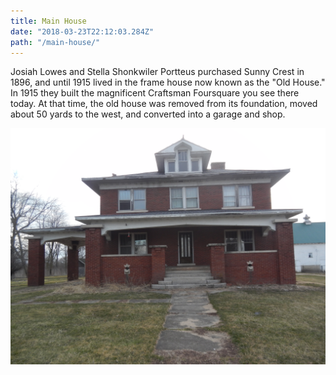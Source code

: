 ```yaml
---
title: Main House
date: "2018-03-23T22:12:03.284Z"
path: "/main-house/"
---
```


Josiah Lowes and Stella Shonkwiler Portteus purchased Sunny Crest in 1896, and until 1915 lived in the frame house now known as the "Old House." In 1915 they built the magnificent Craftsman Foursquare you see there today.  At that time, the old house was removed from its foundation, moved about 50 yards to the west, and converted into a garage and shop.


![Main House](./mainHouse.jpg)
